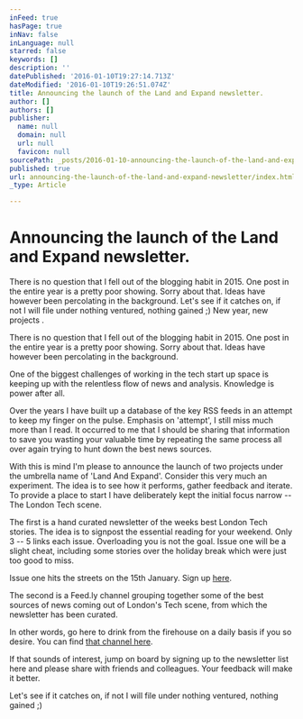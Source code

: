 ```yaml
---
inFeed: true
hasPage: true
inNav: false
inLanguage: null
starred: false
keywords: []
description: ''
datePublished: '2016-01-10T19:27:14.713Z'
dateModified: '2016-01-10T19:26:51.074Z'
title: Announcing the launch of the Land and Expand newsletter.
author: []
authors: []
publisher:
  name: null
  domain: null
  url: null
  favicon: null
sourcePath: _posts/2016-01-10-announcing-the-launch-of-the-land-and-expand-newsletter.md
published: true
url: announcing-the-launch-of-the-land-and-expand-newsletter/index.html
_type: Article

---
```

# Announcing the launch of the Land and Expand newsletter.

There is no question that I fell out of the blogging habit in 2015\. One post in the entire year is a pretty poor showing. Sorry about that. Ideas have however been percolating in the background. Let's see if it catches on, if not I will file under nothing ventured, nothing gained ;) New year, new projects . 

There is no question that I fell out of the blogging habit in 2015\. One post in the entire year is a pretty poor showing. Sorry about that. Ideas have however been percolating in the background. 

One of the biggest challenges of working in the tech start up space is keeping up with the relentless flow of news and analysis. Knowledge is power after all. 

Over the years I have built up a database of the key RSS feeds in an attempt to keep my finger on the pulse. Emphasis on 'attempt', I still miss much more than I read. It occurred to me that I should be sharing that information to save you wasting your valuable time by repeating the same process all over again trying to hunt down the best news sources.

With this is mind I'm please to announce the launch of two projects under the umbrella name of 'Land And Expand'. Consider this very much an experiment. The idea is to see how it performs, gather feedback and iterate. To provide a place to start I have deliberately kept the initial focus narrow -- The London Tech scene. 

The first is a hand curated newsletter of the weeks best London Tech stories. The idea is to signpost the essential reading for your weekend. Only 3 -- 5 links each issue. Overloading you is not the goal. Issue one will be a slight cheat, including some stories over the holiday break which were just too good to miss. 

Issue one hits the streets on the 15th January. Sign up [here][0]. 

The second is a Feed.ly channel grouping together some of the best sources of news coming out of London's Tech scene, from which the newsletter has been curated. 

In other words, go here to drink from the firehouse on a daily basis if you so desire. You can find [that channel here][1]. 

If that sounds of interest, jump on board by signing up to the newsletter list here and please share with friends and colleagues. Your feedback will make it better. 

Let's see if it catches on, if not I will file under nothing ventured, nothing gained ;) 

[0]: http://landandexpand.net/
[1]: https://feedly.com/landandexpand